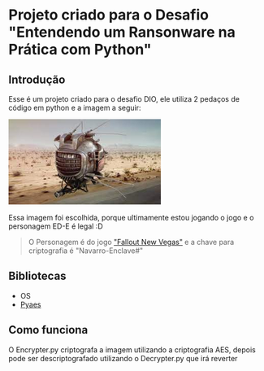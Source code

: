 # Projeto criado para o Desafio "Entendendo um Ransonware na Prática com Python"

## Introdução

Esse é um projeto criado para o desafio DIO, ele utiliza 2 pedaços de código em python e a imagem a seguir:

![ED-E personagem do jogo Fallout New Vegas](https://github.com/Caneca-laranja/cibersecurity-desafio-ransomware/blob/master/ED-E.jpeg)

Essa imagem foi escolhida, porque ultimamente estou jogando o jogo e o personagem ED-E é legal :D

> O Personagem é do jogo ["Fallout New Vegas"](https://store.steampowered.com/app/22380/Fallout_New_Vegas/) e a chave para criptografia é "Navarro-Enclave#"

## Bibliotecas
- OS <br>
- [Pyaes](https://pypi.org/project/pyaes/)

## Como funciona

O Encrypter.py criptografa a imagem utilizando a criptografia AES, depois pode ser descriptografado utilizando o Decrypter.py que irá reverter 




